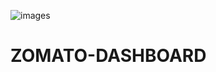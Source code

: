 
![images](https://github.com/user-attachments/assets/bce5f195-d28e-4a78-80f2-a12fd8e84097)


# ZOMATO-DASHBOARD
